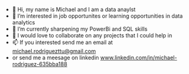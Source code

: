 - 👋 Hi, my name is Michael and I am a data anaylst
- 👀 I’m interested in job opportunites or learning opportunities in data analytics 
- 🌱 I’m currently sharpening my PowerBi and SQL skills
- 💞️ I would love to collaborate on any projects that I could help in
- 📫 If you interested send me an email at michael.rodriguezttu@gmail.com
- or send me a meesage on linkedin www.linkedin.com/in/michael-rodriguez-635bba188


